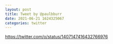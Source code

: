 ```yaml
--- 
layout: post 
title: Tweet by @paulbburr 
date: 2021-06-21 1624325067 
categories: twitter 
--- 
```

https://twitter.com/o/status/1407147416432766976
